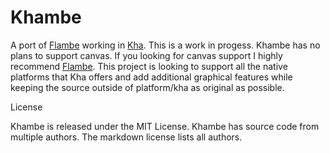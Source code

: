 # Khambe

A port of [Flambe](https://github.com/aduros/flambe/) working in [Kha](//github.com/KTXSoftware/Kha). This is a work in progess. Khambe has no plans to support canvas. If you looking for canvas support I highly recommend [Flambe](//github.com/aduros/flambe). This project is looking to support all the native platforms that Kha offers and add additional graphical features while keeping the source outside of platform/kha as original as possible.

License

Khambe is released under the MIT License. Khambe has source code from multiple authors. The markdown license lists all authors.